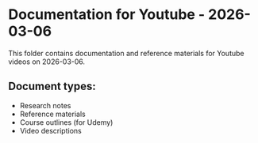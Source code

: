 # Documentation for Youtube - 2026-03-06

This folder contains documentation and reference materials for Youtube videos on 2026-03-06.

## Document types:
- Research notes
- Reference materials
- Course outlines (for Udemy)
- Video descriptions

